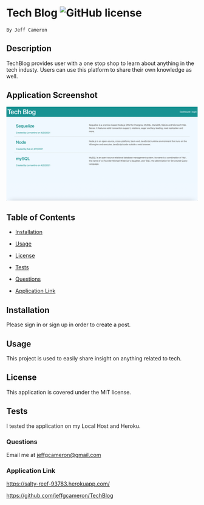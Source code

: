 # Tech Blog ![GitHub license](https://img.shields.io/badge/license-MIT-blue.svg)
    By Jeff Cameron

## Description
TechBlog provides user with a one stop shop to learn about anything in the tech industy. Users can use this platform to share their own knowledge as well.

## Application Screenshot
![Tech BLog](./public/Images/TechBlog.png)


## Table of Contents

* [Installation](#installation)


* [Usage](#usage)


* [License](#license)


* [Tests](#test)


* [Questions](#questions)


* [Application Link](#application-link)


## Installation
Please sign in or sign up in order to create a post.

## Usage
This project is used to easily share insight on anything related to tech.

## License
This application is covered under the MIT license.

## Tests
I tested the application on my Local Host and Heroku.

### Questions 
Email me at jeffgcameron@gmail.com

### Application Link
https://salty-reef-93783.herokuapp.com/

https://github.com/jeffgcameron/TechBlog
